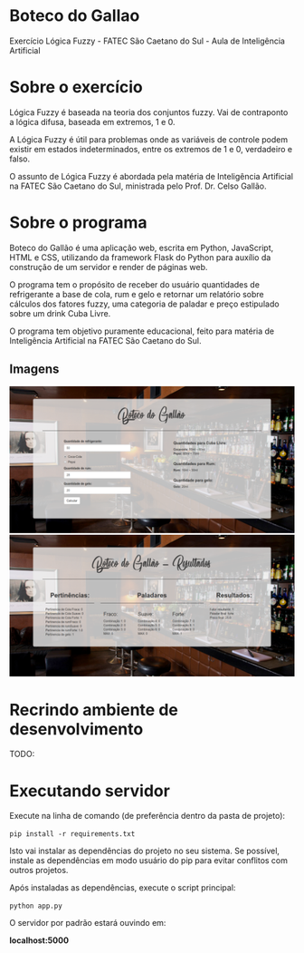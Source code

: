 # Boteco do Gallao
Exercício Lógica Fuzzy - FATEC São Caetano do Sul - Aula de Inteligência Artificial

# Sobre o exercício

Lógica Fuzzy é baseada na teoria dos conjuntos fuzzy. Vai de contraponto a
lógica difusa, baseada em extremos, 1 e 0.

A Lógica Fuzzy é útil para problemas onde as variáveis de controle podem
existir em estados indeterminados, entre os extremos de 1 e 0, verdadeiro e
falso.

O assunto de Lógica Fuzzy é abordada pela matéria de Inteligência Artificial
na FATEC São Caetano do Sul, ministrada pelo Prof. Dr. Celso Gallão. 

# Sobre o programa

Boteco do Gallão é uma aplicação web, escrita em Python, JavaScript, HTML
e CSS, utilizando da framework Flask do Python para auxílio da construção
de um servidor e render de páginas web.

O programa tem o propósito de receber do usuário quantidades de refrigerante
a base de cola, rum e gelo e retornar um relatório sobre cálculos dos fatores
fuzzy, uma categoria de paladar e preço estipulado sobre um drink Cuba Livre.

O programa tem objetivo puramente educacional, feito para matéria de 
Inteligência Artificial na FATEC São Caetano do Sul.

## Imagens
![Tela inicial](print2.png)
![Relatório](print1.png)

# Recrindo ambiente de desenvolvimento

TODO:

# Executando servidor
Execute na linha de comando (de preferência dentro da pasta de projeto):

`pip install -r requirements.txt`

Isto vai instalar as dependências do projeto no seu sistema. Se possível, instale as dependências em modo usuário do pip para evitar conflitos com outros projetos.

Após instaladas as dependências, execute o script principal:

`python app.py`

O servidor por padrão estará ouvindo em:

**localhost:5000**
